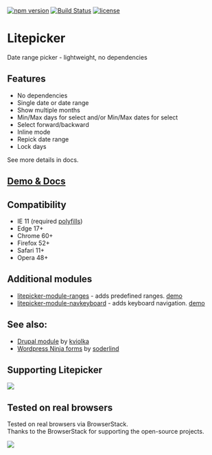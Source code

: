 [![npm version](https://badge.fury.io/js/litepicker.svg)](https://www.npmjs.com/package/litepicker) [![Build Status](https://travis-ci.org/wakirin/Litepicker.svg?branch=master)](https://travis-ci.org/wakirin/Litepicker) [![license](https://img.shields.io/github/license/mashape/apistatus.svg)](https://github.com/wakirin/Litepicker/blob/master/README.md)

Litepicker
=========

Date range picker - lightweight, no dependencies

## Features
* No dependencies
* Single date or date range
* Show multiple months
* Min/Max days for select and/or Min/Max dates for select
* Select forward/backward
* Inline mode
* Repick date range
* Lock days  
  
See more details in docs.

## [Demo & Docs](https://wakirin.github.io/Litepicker)

## Compatibility
* IE 11 (required [polyfills](https://github.com/wakirin/litepicker-polyfills-ie11))
* Edge 17+
* Chrome 60+
* Firefox 52+
* Safari 11+
* Opera 48+

## Additional modules
* [litepicker-module-ranges](https://github.com/wakirin/litepicker-module-ranges) - adds predefined ranges. [demo](https://jsfiddle.net/waki/td0uapeo/)
* [litepicker-module-navkeyboard](https://github.com/wakirin/litepicker-module-navkeyboard) - adds keyboard navigation. [demo](https://jsfiddle.net/waki/3b5uwj1z/)

## See also:
* [Drupal module](https://www.drupal.org/project/date_range_picker) by [kviolka](https://github.com/kviolka)
* [Wordpress Ninja forms](https://github.com/soderlind/date-range-ninja-forms) by [soderlind](https://github.com/soderlind)

## Supporting Litepicker
[![](docs/images/coffee.png)](https://ko-fi.com/wakirin)

## Tested on real browsers
Tested on real browsers via BrowserStack.  
Thanks to the BrowserStack for supporting the open-source projects.  

[![](docs/images/Browserstack-logo.png)](https://www.browserstack.com/)